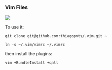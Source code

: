 ### Vim Files

![](http://cl.ly/ViBp/Screen%20Shot%202014-05-25%20at%2010.45.48%20PM.png)

To use it:

`git clone git@github.com:thiagopnts/.vim.git ~`

`ln -s ~/.vim/vimrc ~/.vimrc`

then install the plugins:

`vim +BundleInstall +qall`
